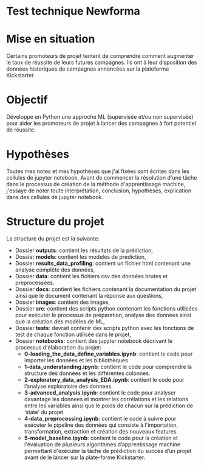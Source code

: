 # Test technique Newforma 

# Mise en situation
Certains promoteurs de projet tentent de comprendre comment augmenter le taux de réussite de leurs futures campagnes. Ils ont à leur disposition des données historiques de campagnes annoncées sur la plateforme Kickstarter.
# Objectif
Développe en Python une approche ML (supervisée et/ou non supervisée) pour aider les promoteurs de projet à lancer des campagnes à fort potentiel de réussite.
# Hypothèses

Toutes mes notes et mes hypothèses que j'ai fixées sont écrites dans les cellules de jupyter notebook.
Avant de commencer la résolution d'une tâche dans le processus de création de la méthode d'apprentissage machine, j'essaye de noter toute interprétation, conclusion, hypothèses, explication dans des cellules de jupyter notebook.


# Structure du projet

La structure du projet est la suivante:

* Dossier **outputs**: contient les résultats de la prédiction,
* Dossier **models**: contient les modeles de prediction,
* Dossier **results_data_profiling**: contient un fichier html contenant une analyse complète  des données,
* Dossier **data**: contient les fichiers csv des données brutes et preprocessées.
* Dossier **docs**: contient les fichiers contenant la documentation du projet ainsi que le document contenant la réponse aux questions,
* Dossier **images**: contient des images,
* Dossier **src**: contient des scripts python contenant les fonctions utilisées pour exécuter le processus de préparation, analyse des données ainsi que la création des  modèles de ML,
* Dossier **tests**: devrait contenir des scripts python avec les fonctions de test de chaque fonction utilisée dans le projet,
* Dossier **notebooks**: contient des jupyter notebook décrivant le processus d'élaboration du projet:
  - **0-loading_the_data_define_variables.ipynb**: contient le code pour importer les données et les bibliothèques 
  - **1-data_understanding.ipynb**: contient le code pour comprendre la structure des données et les différentes colonnes.
  - **2-exploratory_data_analysis_EDA.ipynb**: contient le code pour l’analyse exploratoire des donnees.
  - **3-advanced_analysis.ipynb**: contient le code pour analyser davantage les donnees et montrer les corrélations et les relations entre les variables ainsi que le poids de chacun sur la prédiction de ‘state’ du projet.
  - **4-data_preprocessing.ipynb**: contient le code à suivre pour exécuter le pipeline des données qui consiste à l'importation, transformation, extraction et création des nouveaux features.
  - **5-model_baseline.ipynb**: contient le code pour la création et l'évaluation de plusieurs algorithmes d’apprentissage machine permettant d'exécuter la tâche de prédiction du succès d’un projet avant de le lancer sur la plate-forme Kickstarter.